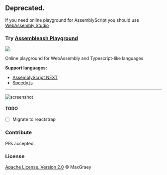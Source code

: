 Deprecated.
---
If you need online playground for AssemblyScript you should use [WebAssembly Studio](https://webassembly.studio)

### Try [Assembleash Playground](https://maxgraey.github.io/Assembleash/#AssemblyScript)

[![](https://tokei.rs/b1/github/MaxGraey/Assembleash?style=flat-square)](https://github.com/MaxGraey/Assembleash)

Online playground for WebAssembly and Typescript-like languages.

**Support languages:**

- [AssemblyScript NEXT](https://maxgraey.github.io/Assembleash/#AssemblyScript)
- [Speedy.js](https://maxgraey.github.io/Assembleash/#Speedy.js)

---


![screenshot](https://www.dropbox.com/s/36mexi7cjc7zvhg/assembleash-screenshot.jpg?raw=1)

#### TODO
- [ ] Migrate to reactstrap

### Contribute
PRs accepted.

### License
[Apache License, Version 2.0](https://opensource.org/licenses/Apache-2.0) © MaxGraey
